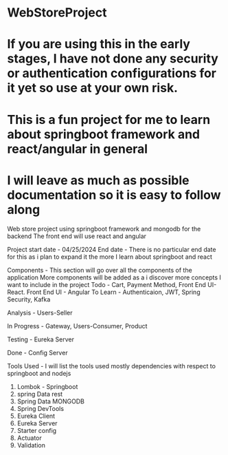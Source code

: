 # WebStoreProject
# If you are using this in the early stages, I have not done any security or authentication configurations for it yet so use at your own risk.
# This is a fun project for me to learn about springboot framework and react/angular in general
# I will leave as much as possible documentation so it is easy to follow along
Web store project using springboot framework and mongodb for the backend
The front end will use react and angular

Project start date - 04/25/2024
End date - There is no particular end date for this as i plan to expand it the more I learn about springboot and react

Components - This section will go over all the components of the application
More components will be added as a i discover more concepts I want to include in the project
Todo - Cart, Payment Method, Front End UI- React. Front End UI - Angular
To Learn - Authenticaion, JWT, Spring Security, Kafka

Analysis - Users-Seller

In Progress - Gateway, Users-Consumer, Product

Testing - Eureka Server

Done - Config Server

Tools Used - I will list the tools used mostly dependencies with respect to springboot and nodejs
1. Lombok - Springboot
2. spring Data rest
3. Spring Data MONGODB
4. Spring DevTools
5. Eureka Client
6. Eureka Server
7. Starter config
8. Actuator
9. Validation
